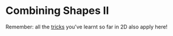 # Combining Shapes II

Remember: all the [tricks](09-combining-shapes.html) you've learnt so far in 2D also apply here!
